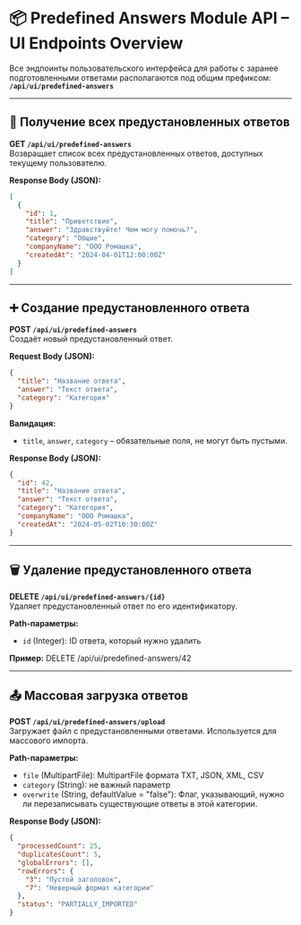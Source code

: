 # 📦 Predefined Answers Module API – UI Endpoints Overview

Все эндпоинты пользовательского интерфейса для работы с заранее подготовленными ответами располагаются под общим префиксом:  
**`/api/ui/predefined-answers`**

---

## 📄 Получение всех предустановленных ответов

**GET `/api/ui/predefined-answers`**  
Возвращает список всех предустановленных ответов, доступных текущему пользователю.

**Response Body (JSON):**
```json
[
  {
    "id": 1,
    "title": "Приветствие",
    "answer": "Здравствуйте! Чем могу помочь?",
    "category": "Общие",
    "companyName": "ООО Ромашка",
    "createdAt": "2024-04-01T12:00:00Z"
  }
]
```

---

## ➕ Создание предустановленного ответа

**POST `/api/ui/predefined-answers`**  
Создаёт новый предустановленный ответ.

**Request Body (JSON):**
```json
{
  "title": "Название ответа",
  "answer": "Текст ответа",
  "category": "Категория"
}
```

**Валидация:**
- `title`, `answer`, `category` – обязательные поля, не могут быть пустыми.

**Response Body (JSON):**
```json
{
  "id": 42,
  "title": "Название ответа",
  "answer": "Текст ответа",
  "category": "Категория",
  "companyName": "ООО Ромашка",
  "createdAt": "2024-05-02T10:30:00Z"
}
```

---

## 🗑️ Удаление предустановленного ответа

**DELETE `/api/ui/predefined-answers/{id}`**  
Удаляет предустановленный ответ по его идентификатору.

**Path-параметры:**
- `id` (Integer): ID ответа, который нужно удалить

**Пример:** DELETE /api/ui/predefined-answers/42

---

## 📤 Массовая загрузка ответов

**POST `/api/ui/predefined-answers/upload`**  
Загружает файл с предустановленными ответами. Используется для массового импорта.

**Path-параметры:**
- `file` (MultipartFile): MultipartFile формата TXT, JSON, XML, CSV
- `category` (String): не важный параметр
- `overwrite` (String, defaultValue = "false"): Флаг, указывающий, нужно ли перезаписывать существующие ответы в этой категории.

**Response Body (JSON):**
```json
{
  "processedCount": 25,
  "duplicatesCount": 5,
  "globalErrors": [],
  "rowErrors": {
    "3": "Пустой заголовок",
    "7": "Неверный формат категории"
  },
  "status": "PARTIALLY_IMPORTED"
}
```
